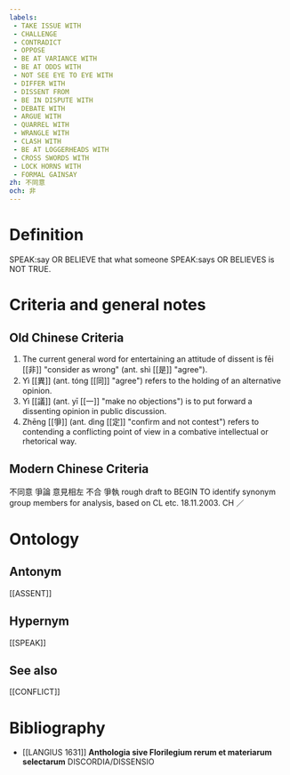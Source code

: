 ```yaml
---
labels: 
 - TAKE ISSUE WITH
 - CHALLENGE
 - CONTRADICT
 - OPPOSE
 - BE AT VARIANCE WITH
 - BE AT ODDS WITH
 - NOT SEE EYE TO EYE WITH
 - DIFFER WITH
 - DISSENT FROM
 - BE IN DISPUTE WITH
 - DEBATE WITH
 - ARGUE WITH
 - QUARREL WITH
 - WRANGLE WITH
 - CLASH WITH
 - BE AT LOGGERHEADS WITH
 - CROSS SWORDS WITH
 - LOCK HORNS WITH
 - FORMAL GAINSAY
zh: 不同意
och: 非
---
```


# Definition
SPEAK:say OR BELIEVE that what someone SPEAK:says OR BELIEVES is NOT TRUE.
# Criteria and general notes
## Old Chinese Criteria
1. The current general word for entertaining an attitude of dissent is fēi [[非]] "consider as wrong" (ant. shì [[是]] "agree").
2. Yì [[異]] (ant. tóng [[同]] "agree") refers to the holding of an alternative opinion.
3. Yì [[議]] (ant. yī [[一]] "make no objections") is to put forward a dissenting opinion in public discussion.
4. Zhēng [[爭]] (ant. dìng [[定]] "confirm and not contest") refers to contending a conflicting point of view in a combative intellectual or rhetorical way.
## Modern Chinese Criteria
不同意
爭論
意見相左
不合
爭執
rough draft to BEGIN TO identify synonym group members for analysis, based on CL etc. 18.11.2003. CH ／
# Ontology

## Antonym
[[ASSENT]]
## Hypernym
[[SPEAK]]
## See also
[[CONFLICT]]
# Bibliography
- [[LANGIUS 1631]]
**Anthologia sive Florilegium rerum et materiarum selectarum** 
DISCORDIA/DISSENSIO